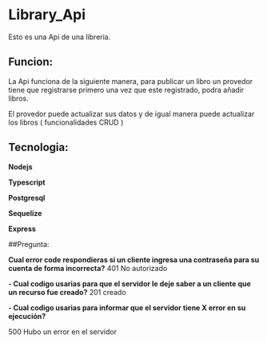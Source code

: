 # Library_Api

Esto es una Api de una libreria.

## Funcion:

La Api funciona de la siguiente manera, para publicar un libro 
un provedor tiene que registrarse primero una vez que este registrado, podra añadir libros.

El provedor puede actualizar sus datos y de igual manera puede actualizar los libros 
( funcionalidades CRUD ) 

## **Tecnologia:**

**Nodejs**

**Typescript**

**Postgresql**

**Sequelize**

**Express**

##Pregunta:

**Cual error code respondieras si un cliente ingresa una contraseña para su cuenta de
forma incorrecta?**
401 No autorizado

**- Cual codigo usarias para que el servidor le deje saber a un cliente que un recurso fue
creado?** 
201 creado

**- Cual codigo usarias para informar que el servidor tiene X error en su ejecución?**

500 Hubo un error en el servidor


